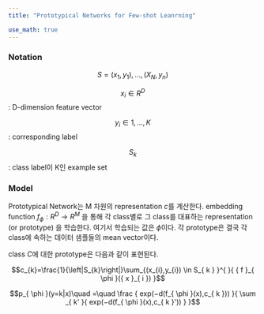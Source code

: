 ```yaml
---
title: "Prototypical Networks for Few-shot Leanrning"

use_math: true
---
```



### Notation


$$
S={(x_1,y_1),...,(X_N, y_n)}
$$

$$x_i\in R^D$$ : D-dimension feature vector 

$$y_i \in {1,...,K}$$ : corresponding label

$$S_k$$: class label이 K인 example set


### Model 


Prototypical Network는 M 차원의 representation $c$를 계산한다. 
embedding function $f_\phi:R^D \rightarrow R^M$ 을 통해 각 class별로 그 class를 대표하는 representation (or prototype) 을 학습한다. 여기서 학습되는 값은 $\phi$이다. 
각 prototype은 결국 각 class에 속하는 데이터 샘플들의 mean vector이다. 

class $C$에 대한 prototype은 다음과 같이 표현된다. 


$$c_{k}=\frac{1}{\left|S_{k}\right|}\sum_{(x_{i},y_{i}) \in S_{ k } }^{  }{ { f }_{ \phi  }({ x }_{ i }) }$$


$$p_{ \phi  }(y=k|x)\quad =\quad \frac { exp(−d(f_{ \phi  }(x),c_{ k })) }{ \sum _{ k' }{ exp(−d(f_{ \phi  }(x),c_{ k }')) }  }$$

